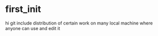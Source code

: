 # first_init
hi
git include distribution of certain work on many local machine where anyone can use and edit it
